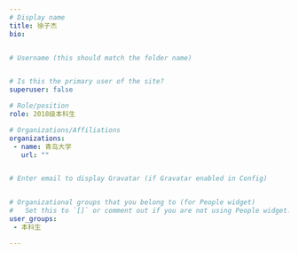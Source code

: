 ```yaml
---
# Display name
title: 徐子杰
bio: 


# Username (this should match the folder name)


# Is this the primary user of the site?
superuser: false

# Role/position
role: 2018级本科生

# Organizations/Affiliations
organizations:
 - name: 青岛大学
   url: ""


# Enter email to display Gravatar (if Gravatar enabled in Config)


# Organizational groups that you belong to (for People widget)
#   Set this to `[]` or comment out if you are not using People widget.
user_groups:
 - 本科生

---
```

